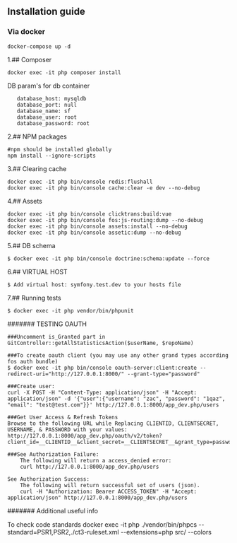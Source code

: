 ## Installation guide

### Via docker
```
docker-compose up -d
```

1.## Composer
```
docker exec -it php composer install
```
DB param's for db container
```
   database_host: mysqldb
   database_port: null
   database_name: sf
   database_user: root
   database_password: root
```

2.## NPM packages
```
#npm should be installed globally
npm install --ignore-scripts
```

3.## Clearing cache
```
docker exec -it php bin/console redis:flushall
docker exec -it php bin/console cache:clear -e dev --no-debug
```

4.## Assets
```
docker exec -it php bin/console clicktrans:build:vue
docker exec -it php bin/console fos:js-routing:dump --no-debug
docker exec -it php bin/console assets:install --no-debug
docker exec -it php bin/console assetic:dump --no-debug
```

5.## DB schema
```
$ docker exec -it php bin/console doctrine:schema:update --force
```

6.## VIRTUAL HOST
```
$ Add virtual host: symfony.test.dev to your hosts file
```

7.## Running tests
```
$ docker exec -it php vendor/bin/phpunit
```

####### TESTING OAUTH
```
###Uncomment is_Granted part in GitController::getAllStatisticsAction($userName, $repoName)

###To create oauth client (you may use any other grand types according fos auth bundle)
$ docker exec -it php bin/console oauth-server:client:create --redirect-uri="http://127.0.0.1:8000/" --grant-type="password"

###Create user:
curl -X POST -H "Content-Type: application/json" -H "Accept: application/json" -d '{"user":{"username": "zac", "password": "1qaz", "email": "test@test.com"}}' http://127.0.0.1:8000/app_dev.php/users

###Get User Access & Refresh Tokens
Browse to the following URL while Replacing CLIENTID, CLIENTSECRET, USERNAME, & PASSWORD with your values:
http://127.0.0.1:8000/app_dev.php/oauth/v2/token?client_id=__CLIENTID__&client_secret=__CLIENTSECRET__&grant_type=password&username=USERNAME&password=PASSWORD

###See Authorization Failure:
    The following will return a access_denied error:
    curl http://127.0.0.1:8000/app_dev.php/users

See Authorization Success:
    The following will return successful set of users (json).
    curl -H "Authorization: Bearer ACCESS_TOKEN" -H "Accept: application/json" http://127.0.0.1:8000/app_dev.php/users
```

####### Additional useful info

To check code standards
docker exec -it php ./vendor/bin/phpcs --standard=PSR1,PSR2,./ct3-ruleset.xml --extensions=php src/ --colors
```
